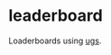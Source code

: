 # leaderboard
Loaderboards using [ugs](https://docs.unity.com/ugs/manual/leaderboards/manual/leaderboards).
